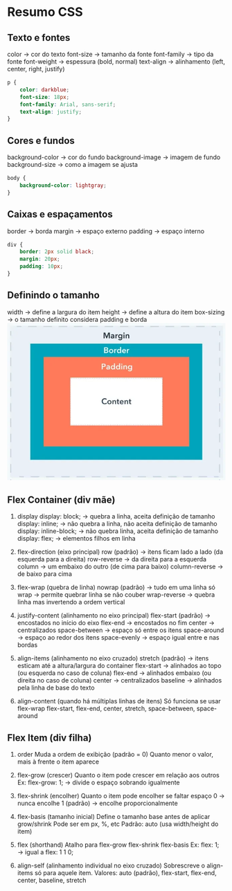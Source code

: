 # Resumo CSS
## Texto e fontes
color → cor do texto
font-size → tamanho da fonte
font-family → tipo da fonte
font-weight → espessura (bold, normal)
text-align → alinhamento (left, center, right, justify)
```css
p {
    color: darkblue;
    font-size: 18px;
    font-family: Arial, sans-serif;
    text-align: justify;
}
```

## Cores e fundos
background-color → cor do fundo
background-image → imagem de fundo
background-size → como a imagem se ajusta
```css
body {
    background-color: lightgray;
}
```

## Caixas e espaçamentos
border → borda
margin → espaço externo
padding → espaço interno
```css
div {
    border: 2px solid black;
    margin: 20px;
    padding: 10px;
}
```

## Definindo o tamanho
width → define a largura do item
height → define a altura do item
box-sizing → o tamanho definito considera padding e borda
![Box Model](./resumo-box-model.webp)

## Flex Container (div mãe)
1. display
display: block; → quebra a linha, aceita definição de tamanho
display: inline; → não quebra a linha, não aceita definição de tamanho
display: inline-block; → não quebra linha, aceita definição de tamanho
display: flex; → elementos filhos em linha

2. flex-direction (eixo principal)
row (padrão) → itens ficam lado a lado (da esquerda para a direita)
row-reverse → da direita para a esquerda
column → um embaixo do outro (de cima para baixo)
column-reverse → de baixo para cima

3. flex-wrap (quebra de linha)
nowrap (padrão) → tudo em uma linha só
wrap → permite quebrar linha se não couber
wrap-reverse → quebra linha mas invertendo a ordem vertical

4. justify-content (alinhamento no eixo principal)
flex-start (padrão) → encostados no início do eixo
flex-end → encostados no fim
center → centralizados
space-between → espaço só entre os itens
space-around → espaço ao redor dos itens
space-evenly → espaço igual entre e nas bordas

5. align-items (alinhamento no eixo cruzado)
stretch (padrão) → itens esticam até a altura/largura do container
flex-start → alinhados ao topo (ou esquerda no caso de coluna)
flex-end → alinhados embaixo (ou direita no caso de coluna)
center → centralizados
baseline → alinhados pela linha de base do texto

6. align-content (quando há múltiplas linhas de itens)
Só funciona se usar flex-wrap
flex-start, flex-end, center, stretch, space-between, space-around

## Flex Item (div filha)
1. order
Muda a ordem de exibição (padrão = 0)
Quanto menor o valor, mais à frente o item aparece

2. flex-grow (crescer)
Quanto o item pode crescer em relação aos outros
Ex: flex-grow: 1; → divide o espaço sobrando igualmente

3. flex-shrink (encolher)
Quanto o item pode encolher se faltar espaço
0 → nunca encolhe
1 (padrão) → encolhe proporcionalmente

4. flex-basis (tamanho inicial)
Define o tamanho base antes de aplicar grow/shrink
Pode ser em px, %, etc
Padrão: auto (usa width/height do item)

5. flex (shorthand)
Atalho para flex-grow flex-shrink flex-basis
Ex: flex: 1; → igual a flex: 1 1 0;

6. align-self (alinhamento individual no eixo cruzado)
Sobrescreve o align-items só para aquele item.
Valores: auto (padrão), flex-start, flex-end, center, baseline, stretch
